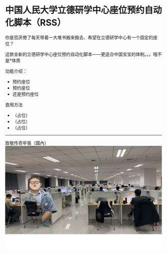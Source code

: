 # 中国人民大学立德研学中心座位预约自动化脚本（RSS）

你是否厌倦了每天带着一大堆书搬来搬去、希望在立德研学中心有一个固定的座位？

这款全新的立德研学中心座位预约自动化脚本——更适合中国宝宝的体制。。。哦不是*体质

功能介绍：
 - 预约座位
 - 预约座位
 - 还是预约座位   

食用方法
 - （占位）
 - （占位）
 - （占位）  

---
致敬传奇牢張（國內）
![alt text](image.png)
